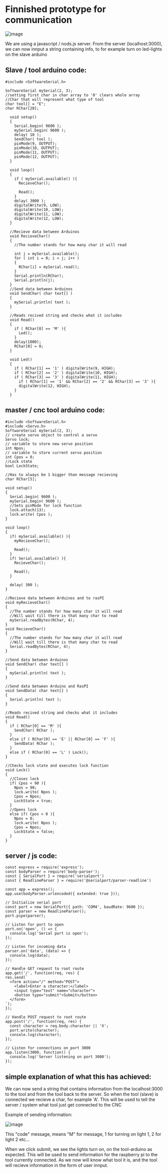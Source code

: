 # Finnished prototype for communication

![image](https://user-images.githubusercontent.com/112080849/213199854-3f84971f-4d24-4510-b236-72f3c050e286.png)

We are using a javascript / nods.js server. From the server (localhost:3000), we can now innput a string containing info, to for example turn on led-lights on the slave arduino

## Slave / tool arduino code:
```
#include <SoftwareSerial.h>

SoftwareSerial mySerial(2, 3);
//setting first char in char array to '0' clears whole array
//Char that will represent what type of tool
char tool[] = "E";
char RChar[20];

  void setup()
  {
    Serial.begin( 9600 );
    mySerial.begin( 9600 );
    delay( 10 );
    SendChar( tool );
    pinMode(9, OUTPUT);
    pinMode(10, OUTPUT);
    pinMode(11, OUTPUT);
    pinMode(12, OUTPUT);
  }

  void loop()
  {
    if ( mySerial.available() ){
      RecieveChar();

      Read();
    }
    delay( 3000 );
    digitalWrite(9, LOW);
    digitalWrite(10, LOW);
    digitalWrite(11, LOW);
    digitalWrite(12, LOW);
  }

  //Recieve data between Arduinos
  void RecieveChar()
  {
    //The number stands for how many char it will read

    int j = mySerial.available();
    for ( int i = 0; i < j; i++ )
    {
      RChar[i] = mySerial.read();
    }
    Serial.println(RChar);
    Serial.println(j);
  }
  //Send data between Arduinos
  void SendChar( char text[] )
  {
    mySerial.println( text );
  }

  //Reads recived string and checks what it includes
  void Read()
  {
    if ( RChar[0] == 'M' ){
      Led();
    }
    delay(1000);
    RChar[0] = 0;
  }

  void Led()
  {
    if ( RChar[1] == '1' ) digitalWrite(9, HIGH);
    if ( RChar[2] == '2' ) digitalWrite(10, HIGH);
    if ( RChar[3] == '3' ) digitalWrite(11, HIGH);
      if ( RChar[1] == '1' && RChar[2] == '2' && RChar[3] == '3' ){
      digitalWrite(12, HIGH);
    }
  }
  ```
  ## master / cnc tool arduino code:
  ```
  #include <SoftwareSerial.h>
#include <Servo.h>
SoftwareSerial mySerial(2, 3);
// create servo object to control a servo
Servo lock;
// variable to store new servo position
int Npos;
// variable to store current servo position
int Cpos = 0;
//Lock state
bool LockState;

//Has to always be 1 bigger than message recieving
char RChar[5];

  void setup() 
  {
    Serial.begin( 9600 );
    mySerial.begin( 9600 );
    //Sets pinMode for lock function
    lock.attach(13);
    lock.write( Cpos );
  }

  void loop() 
  {
    if( mySerial.available() ){
      myRecieveChar();

      Read();
    }
    if( Serial.available() ){
      RecieveChar();

      Read();
    }

    delay( 300 );
  }

  //Recieve data between Arduinos and to rasPI
  void myRecieveChar()
  {
    //The number stands for how many char it will read
    //Will wait till there is that many char to read
    mySerial.readBytes(RChar, 4);
  }
  void RecieveChar()
  {
    //The number stands for how many char it will read
    //Will wait till there is that many char to read
    Serial.readBytes(RChar, 4);
  }

  //Send data between Arduinos
  void SendChar( char text[] )
  {
    mySerial.println( text );
  }

  //Send data between Arduino and RasPI
  void SendData( char text[] )
  {
    Serial.println( text );
  }

  //Reads recived string and checks what it includes
  void Read()
  {
    if ( RChar[0] == 'M' ){
      SendChar( RChar );
    }
    else if ( RChar[0] == 'E' || RChar[0] == 'F' ){ 
      SendData( RChar );
    }
    else if ( RChar[0] == 'L' ) Lock();
  }

  //Checks lock state and executes lock function
  void Lock()
  {
    //Closes lock
    if( Cpos < 90 ){
      Npos = 90;
      lock.write( Npos );
      Cpos = Npos;
      LockState = true;
    }
    //Opens lock
    else if( Cpos > 0 ){
      Npos = 0;
      lock.write( Npos );
      Cpos = Npos;
      LockState = false;
    }
  }
  ```
  
  ## server / js code:
  ```
  const express = require('express');
const bodyParser = require('body-parser');
const { SerialPort } = require('serialport')
const { ReadlineParser } = require('@serialport/parser-readline')

const app = express();
app.use(bodyParser.urlencoded({ extended: true }));

// Initialize serial port
const port = new SerialPort({ path: 'COM4', baudRate: 9600 });
const parser = new ReadlineParser();
port.pipe(parser);

// Listen for port to open
port.on('open', () => {
    console.log('Serial port is open');
});

// Listen for incoming data
parser.on('data', (data) => {
    console.log(data);
});

// Handle GET request to root route
app.get('/', function(req, res) {
  res.send(`
    <form action="/" method="POST">
      <label>Enter a character:</label>
      <input type="text" name="character">
      <button type="submit">Submit</button>
    </form>
  `);
});

// Handle POST request to root route
app.post('/', function(req, res) {
    const character = req.body.character || 'X';    
    port.write(character);                           
    console.log(character); 
});

// Listen for connections on port 3000
app.listen(3000, function() {
    console.log('Server listening on port 3000');
});
  ```
## simple explanation of what this has achieved:
We can now send a string that contains information from the localhost:3000 to the tool and from the tool back to the server.
So when the tool (slave) is connected we recieve a char, for example 'A'. This will be used to tell the server / system what tool just get connected to the CNC

Example of sending information:

![image](https://user-images.githubusercontent.com/112080849/213180595-677927b7-3080-49d7-9e95-4d4fd7beef36.png)

This "code" message, means "M" for message, 1 for turning on light 1, 2 for light 2 etc...

When we click submit, we see the lights turn on, on the tool-arduino as expected. This will be used to send information for the raspberry pi to the tool currently connected. As we now will know what tool it is, and the tool will recieve information in the form of user innput.
